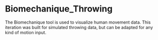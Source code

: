 Biomechanique_Throwing
======================

The Biomechanique tool is used to visualize human movement data.  This iteration was built for simulated throwing data, but can be adapted for any kind of motion input.
